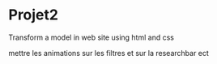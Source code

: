 # Projet2
Transform a model in web site using html and css

mettre les animations sur les filtres et sur la researchbar ect
